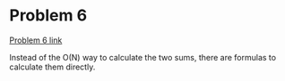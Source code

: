 # Problem 6
[Problem 6 link](https://projecteuler.net/problem=6) 

Instead of the O(N) way to calculate the two sums, there are formulas to calculate them directly.

```{literalinclude} ../../solution/problem6.py
```
